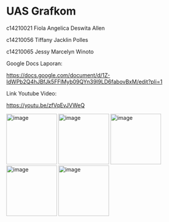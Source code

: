 # UAS Grafkom

c14210021 Fiola Angelica Deswita Allen

c14210056 Tiffany Jacklin Polles

c14210065 Jessy Marcelyn Winoto

Google Docs Laporan:

https://docs.google.com/document/d/1Z-IdWPb2Q4hJBfJk5FFlMyb09QYn39I9LD6fabovBxM/edit?pli=1

Link Youtube Video:

https://youtu.be/zfVqEvJVWeQ

<img width="133" alt="image" src="https://github.com/tiffanyjacklin/UASGrafkom/assets/107180694/da19f57c-782b-46e3-86c2-3a509d096884">
<img width="133" alt="image" src="https://github.com/tiffanyjacklin/UASGrafkom/assets/107180694/72ae3b6c-980e-4be4-a7b5-fa58ac1684ec">
<img width="133" alt="image" src="https://github.com/tiffanyjacklin/UASGrafkom/assets/107180694/6399c2c9-fe9c-4ee8-8270-a6625e740083">
<img width="133" alt="image" src="https://github.com/tiffanyjacklin/UASGrafkom/assets/107180694/096a3d8d-3580-4658-a945-27a275467322">
<img width="133" alt="image" src="https://github.com/tiffanyjacklin/UASGrafkom/assets/107180694/0682b983-0b0f-4193-a17f-642e65ce1c1e">
